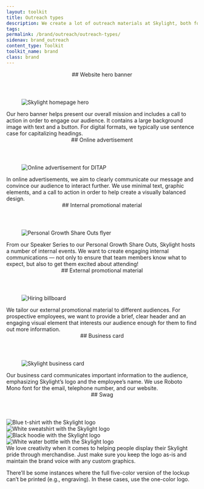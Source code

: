 ```yaml
---
layout: toolkit
title: Outreach types
description: We create a lot of outreach materials at Skylight, both for internal activities and to generate brand awareness externally. See how we’ve applied our design guidelines to a range of different assets.
tags:
permalink: /brand/outreach/outreach-types/
sidenav: brand_outreach
content_type: Toolkit
toolkit_name: brand
class: brand
---
```


<div class="brand__content-section grid">
  <header class="grid__heading" markdown="1">
## Website hero banner
  </header>
  <figure class="grid__image section__container p-5">
    <img class="" src="/img/brand/outreach/hero.png" alt="Skylight homepage hero">
  </figure>
  <div class="grid__content" markdown="1">
Our hero banner helps present our overall mission and includes a call to action in order to engage our audience. It contains a large background image with text and a button. For digital formats, we typically use sentence case for capitalizing headings.
</div>
</div>

<div class="brand__content-section grid">
  <header class="grid__heading" markdown="1">
## Online advertisement
  </header>
  <figure class="grid__image section__container p-5">
    <img class="" src="/img/brand/outreach/online-ad.svg" alt="Online advertisement for DITAP">
  </figure>
  <div class="grid__content" markdown="1">
In online advertisements, we aim to clearly communicate our message and convince our audience to interact further. We use minimal text, graphic elements, and a call to action in order to help create a visually balanced design.
</div>
</div>

<div class="brand__content-section grid">
  <header class="grid__heading" markdown="1">
## Internal promotional material
  </header>
  <div class="grid__image section__container p-5">
    <figure class="mb-0 px-md-4 px-lg-6">
      <img class="" src="/img/brand/outreach/personal-growth-share-outs-flyer.svg" alt="Personal Growth Share Outs flyer">
    </figure>
  </div>
  <div class="grid__content" markdown="1">
From our Speaker Series to our Personal Growth Share Outs, Skylight hosts a number of internal events. We want to create engaging internal communications — not only to ensure that team members know what to expect, but also to get them excited about attending!
</div>
</div>

<div class="brand__content-section grid">
  <header class="grid__heading" markdown="1">
## External promotional material
  </header>
  <figure class="grid__image section__container p-5">
    <img class="" src="/img/brand/outreach/external-promotion-material.svg" alt="Hiring billboard">
  </figure>
  <div class="grid__content" markdown="1">
We tailor our external promotional material to different audiences. For prospective employees, we want to provide a brief, clear header and an engaging visual element that interests our audience enough for them to find out more information.
</div>
</div>

<div class="brand__content-section grid">
  <header class="grid__heading" markdown="1">
## Business card
  </header>
  <figure class="grid__image section__img p-5">
    <img class="px-lg-6" src="/img/brand/outreach/business-card.jpg" alt="Skylight business card">
  </figure>
  <div class="grid__content" markdown="1">
Our business card communicates important information to the audience, emphasizing Skylight’s logo and the employee’s name. We use Roboto Mono font for the email, telephone number, and our website.
</div>
</div>

<div class="brand__content-section grid">
  <header class="grid__heading" markdown="1">
## Swag
  </header>
  <div class="grid__image section__container p-5">
    <div class="row">
      <div class="col-md-6">
        <img src="/img/brand/outreach/swag/shirt.jpg" alt="Blue t-shirt with the Skylight logo">
      </div>
      <div class="col-md-6 mt-5 mt-md-0">
        <img src="/img/brand/outreach/swag/sweatshirt.jpg" alt="White sweatshirt with the Skylight logo">
      </div>
    </div>
    <div class="row">
      <div class="col-md-6 mt-5">
        <img src="/img/brand/outreach/swag/hoodie.jpg" alt="Black hoodie with the Skylight logo">
      </div>
      <div class="col-md-6 mt-5">
        <img src="/img/brand/outreach/swag/bottle.jpg" alt="White water bottle with the Skylight logo">
      </div>
    </div>
  </div>
  <div class="grid__content" markdown="1">
We love creativity when it comes to helping people display their Skylight pride through merchandise. Just make sure you keep the logo as-is and maintain the brand voice with any custom graphics.

There’ll be some instances where the full five-color version of the lockup can’t be printed (e.g., engraving). In these cases, use the one-color logo.
</div>
</div>
